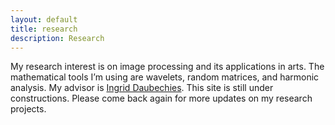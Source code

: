 ```yaml
---
layout: default
title: research
description: Research
---
```


My research interest is on image processing and its applications in arts. The mathematical tools I’m using are wavelets, random matrices, and harmonic analysis. My advisor is [Ingrid Daubechies](https://math.duke.edu/people/ingrid-daubechies). This site is still under constructions. Please come back again for more updates on my research projects. 

